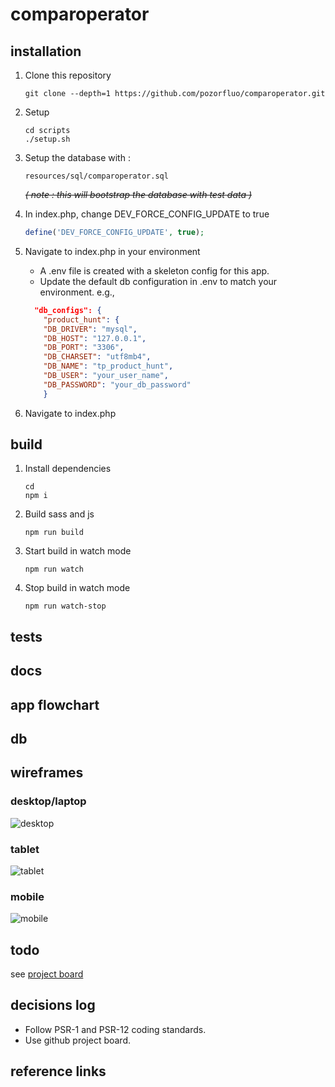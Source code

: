 # comparoperator

## installation

1. Clone this repository

    ```shell
    git clone --depth=1 https://github.com/pozorfluo/comparoperator.git
    ```

1. Setup

    ```shell
    cd scripts
    ./setup.sh
    ```

1. Setup the database with :

    ```
    resources/sql/comparoperator.sql
    ```

    ~~_( note : this will bootstrap the database with test data )_~~

1. In index.php, change DEV_FORCE_CONFIG_UPDATE to true
    ```php
    define('DEV_FORCE_CONFIG_UPDATE', true);
    ```
1. Navigate to index.php in your environment
    - A .env file is created with a skeleton config for this app.
    - Update the default db configuration in .env to match your environment.
      e.g.,
    ```json
      "db_configs": {
        "product_hunt": {
        "DB_DRIVER": "mysql",
        "DB_HOST": "127.0.0.1",
        "DB_PORT": "3306",
        "DB_CHARSET": "utf8mb4",
        "DB_NAME": "tp_product_hunt",
        "DB_USER": "your_user_name",
        "DB_PASSWORD": "your_db_password"
        }
    ```
1. Navigate to index.php

## build

1. Install dependencies

    ```shell
    cd
    npm i
    ```

1. Build sass and js

    ```shell
    npm run build
    ```

1. Start build in watch mode

    ```shell
    npm run watch
    ```

1. Stop build in watch mode

    ```shell
    npm run watch-stop
    ```

## tests

## docs

## app flowchart

## db

## wireframes

### desktop/laptop

![desktop](htdocs/resources/images/wireframe-desktop.png)

### tablet

![tablet](htdocs/resources/images/wireframe-tablet.png)

### mobile

![mobile](htdocs/resources/images/wireframe-mobile.png)

## todo

see [project board]()

## decisions log

-   Follow PSR-1 and PSR-12 coding standards.
-   Use github project board.

## reference links
